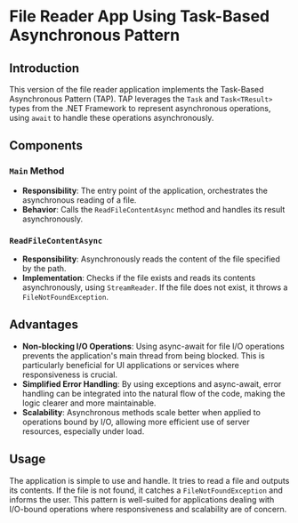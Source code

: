 # File Reader App Using Task-Based Asynchronous Pattern

## Introduction

This version of the file reader application implements the Task-Based Asynchronous Pattern (TAP). TAP leverages the `Task` and `Task<TResult>` types from the .NET Framework to represent asynchronous operations, using `await` to handle these operations asynchronously.

## Components

### `Main` Method

- **Responsibility**: The entry point of the application, orchestrates the asynchronous reading of a file.
- **Behavior**: Calls the `ReadFileContentAsync` method and handles its result asynchronously.

### `ReadFileContentAsync`

- **Responsibility**: Asynchronously reads the content of the file specified by the path.
- **Implementation**: Checks if the file exists and reads its contents asynchronously, using `StreamReader`. If the file does not exist, it throws a `FileNotFoundException`.

## Advantages

- **Non-blocking I/O Operations**: Using async-await for file I/O operations prevents the application's main thread from being blocked. This is particularly beneficial for UI applications or services where responsiveness is crucial.
- **Simplified Error Handling**: By using exceptions and async-await, error handling can be integrated into the natural flow of the code, making the logic clearer and more maintainable.
- **Scalability**: Asynchronous methods scale better when applied to operations bound by I/O, allowing more efficient use of server resources, especially under load.

## Usage

The application is simple to use and handle. It tries to read a file and outputs its contents. If the file is not found, it catches a `FileNotFoundException` and informs the user. This pattern is well-suited for applications dealing with I/O-bound operations where responsiveness and scalability are of concern.
